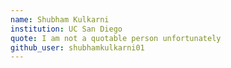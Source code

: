 ```yaml
---
name: Shubham Kulkarni
institution: UC San Diego
quote: I am not a quotable person unfortunately
github_user: shubhamkulkarni01
---
```

